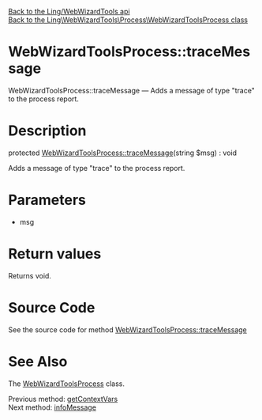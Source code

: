 [Back to the Ling/WebWizardTools api](https://github.com/lingtalfi/WebWizardTools/blob/master/doc/api/Ling/WebWizardTools.md)<br>
[Back to the Ling\WebWizardTools\Process\WebWizardToolsProcess class](https://github.com/lingtalfi/WebWizardTools/blob/master/doc/api/Ling/WebWizardTools/Process/WebWizardToolsProcess.md)


WebWizardToolsProcess::traceMessage
================



WebWizardToolsProcess::traceMessage — Adds a message of type "trace" to the process report.




Description
================


protected [WebWizardToolsProcess::traceMessage](https://github.com/lingtalfi/WebWizardTools/blob/master/doc/api/Ling/WebWizardTools/Process/WebWizardToolsProcess/traceMessage.md)(string $msg) : void




Adds a message of type "trace" to the process report.




Parameters
================


- msg

    


Return values
================

Returns void.








Source Code
===========
See the source code for method [WebWizardToolsProcess::traceMessage](https://github.com/lingtalfi/WebWizardTools/blob/master/Process/WebWizardToolsProcess.php#L417-L420)


See Also
================

The [WebWizardToolsProcess](https://github.com/lingtalfi/WebWizardTools/blob/master/doc/api/Ling/WebWizardTools/Process/WebWizardToolsProcess.md) class.

Previous method: [getContextVars](https://github.com/lingtalfi/WebWizardTools/blob/master/doc/api/Ling/WebWizardTools/Process/WebWizardToolsProcess/getContextVars.md)<br>Next method: [infoMessage](https://github.com/lingtalfi/WebWizardTools/blob/master/doc/api/Ling/WebWizardTools/Process/WebWizardToolsProcess/infoMessage.md)<br>


